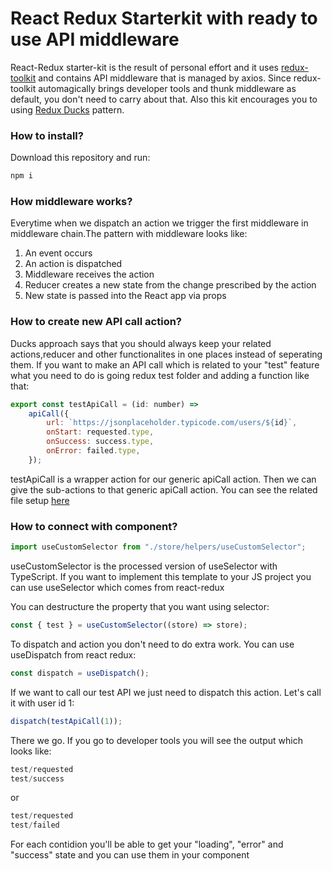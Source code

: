 # React Redux Starterkit with ready to use API middleware

React-Redux starter-kit is the result of personal effort and it uses [redux-toolkit](https://redux-toolkit.js.org/) and contains API middleware that is managed by axios. Since redux-toolkit automagically brings developer tools and thunk middleware as default, you don't need to carry about that. Also this kit encourages you to using [Redux Ducks](https://www.freecodecamp.org/news/scaling-your-redux-app-with-ducks-6115955638be/) pattern.

### How to install?

Download this repository and run:

```bash
npm i
```

### How middleware works?

Everytime when we dispatch an action we trigger the first middleware in middleware chain.The pattern with middleware looks like:

1. An event occurs
2. An action is dispatched
3. Middleware receives the action
4. Reducer creates a new state from the change prescribed by the action
5. New state is passed into the React app via props


### How to create new API call action?

Ducks approach says that you should always keep your related actions,reducer and other functionalites in one places instead of seperating them. If you want to make an API call which is related to your "test" feature what you need to do is going redux test folder and adding a function like that:

```javascript
export const testApiCall = (id: number) =>
	apiCall({
		url: `https://jsonplaceholder.typicode.com/users/${id}`,
		onStart: requested.type,
		onSuccess: success.type,
		onError: failed.type,
	});
```
testApiCall is a wrapper action for our generic apiCall action. Then we can give the sub-actions to that generic apiCall action. You can see the related file setup [here](https://github.com/orhanors/React-Redux-Typescript-Starterkit/blob/master/src/store/test.ts)

### How to connect with component?

```javascript
import useCustomSelector from "./store/helpers/useCustomSelector";
```
useCustomSelector is the processed version of useSelector with TypeScript. If you want to implement this template to your JS project you can use useSelector which comes from react-redux

You can destructure the property that you want using selector:

```javascript
const { test } = useCustomSelector((store) => store);
```

To dispatch and action you don't need to do extra work. You can use useDispatch from react redux:

```javascript
const dispatch = useDispatch();
```

If we want to call our test API we just need to dispatch this action. Let's call it with user id 1:

```javascript
dispatch(testApiCall(1));
```

There we go. If you go to developer tools you will see the output which looks like:


```javascript
test/requested
test/success
```
or

```javascript
test/requested
test/failed
```

For each contidion you'll be able to get your "loading", "error" and "success" state and you can use them in your component


